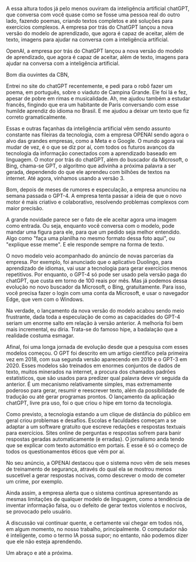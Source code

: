 

A essa altura todos já pelo menos ouviram da inteligência artificial chatGPT, que conversa com você quase como se fosse uma pessoa real do outro lado, fazendo poemas, criando textos completos e até soluções para exercícios complexos. A empresa por trás do ChatGPT lançou a nova versão do modelo de aprendizado, que agora é capaz de aceitar, além de texto, imagens para ajudar na conversa com a inteligência artificial.




OpenAI, a empresa por trás do ChatGPT lançou a nova versão do modelo de aprendizado, que agora é capaz de aceitar, além de texto, imagens para ajudar na conversa com a inteligência artificial.








Bom dia ouvintes da CBN,


Entrei no site do chatGPT recentemente, e pedi para o robô fazer um poema, em português, sobre o viaduto de Campina Grande. Ele foi lá e fez, apesar de pobre em rimas e musicalidade. Ah, me ajudou também a estudar francês, fingindo que era um habitante de Paris conversando com esse humilde aprendiz do idioma no Brasil. E me ajudou a deixar um texto que fiz correto gramaticalmente. 

Essas e outras façanhas da inteligência artificial vêm sendo assunto constante nas fileiras da tecnologia, com a empresa OPENAI sendo agora o alvo das grandes empresas, como a Meta e o Google. O mundo agora vai mudar de vez, é o que se diz por aí, com todos os futuros avanços da tecnologia da informação conectados com a  aprendizado baseado em linguagem. O motor por trás do chatGPT, além do buscador da Microsoft, o Bing, chama-se GPT, o algoritmo que adivinha a próxima palavra a ser gerada, dependendo do que ele aprendeu com bilhões de textos na internet. Até agora, vínhamos usando a versão 3.

Bom, depois de meses de rumores e especulação, a empresa anunciou na semana passada o GPT-4. A empresa tenta passar a ideia de que o novo motor é mais criativo e colaborativo, resolvendo problemas complexos com maior precisão. 

A grande novidade parece ser o fato de ele aceitar agora uma imagem como entrada. Ou seja, enquanto você conversa com o modelo, pode mandar uma figura para ele, para que um pedido seja melhor entendido. Algo como "faça uma planilha no mesmo formato dessa foto aqui", ou "explique esse meme". E ele responde sempre na forma de texto.

O novo modelo veio acompanhado do anúncio de novas parcerias da empresa. Por exemplo, foi anunciado que o aplicativo Duolingo, para aprendizado de idiomas, vai usar a tecnologia para gerar exercícios menos repetitivos. Por enquanto, o GPT-4 só pode ser usado pela versão paga do chatGPT, que custa em torno de 100 reais por mês. Mas já podemos dessa evolução no novo buscador da Microsoft, o Bing, gratuitamente. Para isso, você precisa fazer o login com uma conta da Microsoft, e usar o navegador Edge, que vem com o Windows.


Na verdade, o lançamento da nova versão do modelo acabou sendo meio frustrante, dada toda a especulação de como as capacidades do GPT-4 seriam um enorme salto em relação à versão anterior. A melhoria foi bem mais incremental, eu diria. Trata-se do famoso hipe, a badalação que a realidade costuma esmagar. 

Afinal, foi uma longa jornada de evolução desde que a pesquisa com esses modelos começou. O GPT foi descrito em um artigo científico pela primeira vez em 2018, com sua segunda versão aparecendo em 2019 e o GPT-3 em 2020. Esses modelos são treinados em enormes conjuntos de dados de texto, muitos minerados na internet, a procura dos chamados padrões estatísticos, que são usados para predizer qual palavra deve vir seguida da anterior. É um mecanismo relativamente simples, mas extremamente poderoso para gerar, resumir e reescrever texto, além da possibilidade de tradução ou até gerar programas prontos. O lançamento da aplicação chatGPT, livre pra uso, foi o que criou o hipe em torno da tecnologia. 

Como previsto, a tecnologia estando a um clique de distância do público em geral criou problemas e desafios. Escolas e faculdades começam a se adaptar a um software gratuito que escreve redações e respostas textuais para exercícios. Sites online de perguntas e respostas sofrem para banir respostas geradas automaticamente (e erradas). O jornalismo anda tendo que se explicar com texto automático em portais. E esse é só o começo de todos os questionamentos éticos que vêm por aí. 

No seu anúncio, a OPENAI destacou que o sistema novo vêm de seis meses de treinamento de segurança, através do qual ela se mostrou menos suscetível a gerar respostas nocivas, como descrever o modo de cometer um crime, por exemplo. 

Ainda assim, a empresa alerta que o sistema continua apresentando as mesmas limitações de qualquer modelo de linguagem, como a tendência de inventar informação falsa, ou o defeito de gerar textos violentos e nocivos, se provocado pelo usuário.


A discussão vai continuar quente, e certamente vai chegar em todos nós, em algum momento, no nosso trabalho, principalmente. O computador não é inteligente, como o termo IA possa supor; no entanto, não podemos dizer que ele não esteja aprendendo.

Um abraço e até a próxima.

